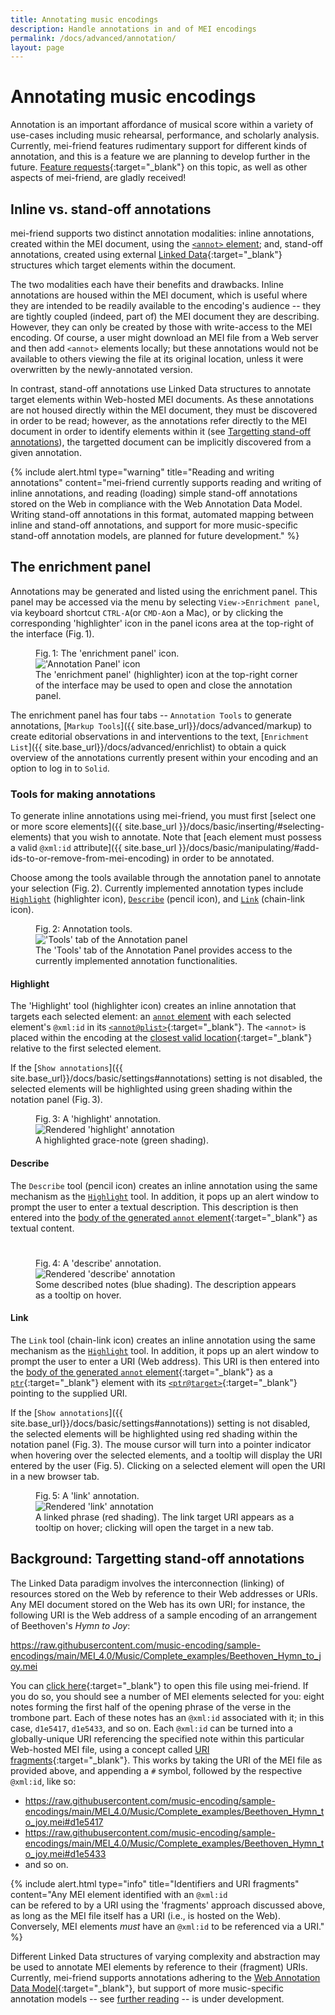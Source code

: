 ```yaml
---
title: Annotating music encodings
description: Handle annotations in and of MEI encodings
permalink: /docs/advanced/annotation/
layout: page
---
```

# Annotating music encodings

Annotation is an important affordance of musical score within a variety of use-cases including music rehearsal, performance, and scholarly analysis. Currently, mei-friend features rudimentary support for different kinds of annotation, and this is a feature we are planning to develop further in the future. [Feature requests](https://github.com/mei-friend/mei-friend/issues/new?template=feature_request.md){:target="_blank"} on this topic, as well as other aspects of mei-friend, are gladly received!

## Inline vs. stand-off annotations

mei-friend supports two distinct annotation modalities: inline annotations, created within the MEI document, using the <a href="https://music-encoding.org/guidelines/v5/elements/annot.html">`<annot>` element</a>; and, stand-off annotations, created using external [Linked Data](https://www.w3.org/DesignIssues/LinkedData.html){:target="_blank"} structures which target elements within the document.

The two modalities each have their benefits and drawbacks. Inline annotations are housed within the MEI document, which is useful where they are intended to be readily available to the encoding's audience -- they are tightly coupled (indeed, part of) the MEI document they are describing. However, they can only be created by those with write-access to the MEI encoding. Of course, a user might download an MEI file from a Web server and then add `<annot>` elements locally; but these annotations would not be available to others viewing the file at its original location, unless it were overwritten by the newly-annotated version. 

In contrast, stand-off annotations use Linked Data structures to annotate target elements within Web-hosted MEI documents. As these annotations are not housed directly within the MEI document, they must be discovered in order to be read; however, as the annotations refer directly to the MEI document in order to identify elements within it (see [Targetting stand-off annotations](#background-targetting-stand-off-annotations)), the targetted document can be implicitly discovered from a given annotation. 

{% include alert.html type="warning" title="Reading and writing annotations" content="mei-friend currently supports reading and writing of inline annotations, and reading (loading) simple stand-off annotations stored on the Web in compliance with the Web Annotation Data Model. Writing stand-off annotations in this format, automated mapping between inline and stand-off annotations, and support for more music-specific stand-off annotation models, are planned for future development." %}


## The enrichment panel 
Annotations may be generated and listed using the enrichment panel. This panel may be accessed via the menu by selecting `View->Enrichment panel`, via keyboard shortcut `CTRL-A`(or `CMD-A`on a Mac), or by clicking the corresponding 'highlighter' icon in the panel icons area at the top-right of the interface (Fig.&thinsp;1). 

<figure class="thirdwidth">
    <div class="figure-title">Fig.&thinsp;1: The 'enrichment panel' icon.</div>
        <img class="figure-img" src="{{ site.baseurl }}/assets/img/annotation/panelIcons-Highlight.png" 
            alt="'Annotation Panel' icon" />
    <figcaption class="figure-caption">The 'enrichment panel' (highlighter) icon at the top-right corner of the interface may be used to open and close the annotation panel. </figcaption>
</figure>

The enrichment panel has four tabs -- `Annotation Tools` to generate annotations, [`Markup Tools`]({{ site.base_url}}/docs/advanced/markup)  to create editorial observations in and interventions to the text, [`Enrichment List`]({{ site.base_url}}/docs/advanced/enrichlist) to obtain a quick overview of the annotations currently present within your encoding and an option to log in to `Solid`.

### Tools for making annotations 
To generate inline annotations using mei-friend, you must first [select one or more score elements]({{ site.base_url }}/docs/basic/inserting/#selecting-elements) that you wish to annotate. Note that [each element must possess a valid `@xml:id` attribute]({{ site.base_url }}/docs/basic/manipulating/#add-ids-to-or-remove-from-mei-encoding) in order to be annotated. 

Choose among the tools available through the annotation panel to annotate your selection (Fig.&thinsp;2). Currently implemented annotation types include [`Highlight`](#highlight) (highlighter icon), [`Describe`](#describe) (pencil icon), and [`Link`](#link) (chain-link icon). 

<figure class="thirdwidth">
    <div class="figure-title">Fig.&thinsp;2: Annotation tools.</div>
        <img class="figure-img" src="{{ site.baseurl }}/assets/img/annotation/annotationPanel-Tools.png" 
            alt="'Tools' tab of the Annotation panel" />
    <figcaption class="figure-caption">The 'Tools' tab of the Annotation Panel provides access to the currently implemented annotation functionalities. </figcaption>
</figure>

#### Highlight 
The 'Highlight' tool (highlighter icon) creates an inline annotation that targets each selected element: an <a href="https://music-encoding.org/guidelines/v5/elements/annot.html">`annot` element</a> with each selected element's `@xml:id` in its [`<annot@plist>`](https://music-encoding.org/guidelines/v5/elements/annot.html#attributes){:target="_blank"}. The `<annot>` is placed within the encoding at the [closest valid location](https://music-encoding.org/guidelines/v5/elements/annot.html#containedBy){:target="_blank"} relative to the first selected element.

If the [`Show annotations`]({{ site.base_url}}/docs/basic/settings#annotations) setting is not disabled, the selected elements will be highlighted using green shading within the notation panel (Fig.&thinsp;3).

<figure class="thirdwidth">
    <div class="figure-title">Fig.&thinsp;3: A 'highlight' annotation.</div>
        <img class="figure-img" src="{{ site.baseurl }}/assets/img/annotation/highlight.png" 
            alt="Rendered 'highlight' annotation" />
    <figcaption class="figure-caption">A highlighted grace-note (green shading). </figcaption>
</figure>

#### Describe
The `Describe` tool (pencil icon) creates an inline annotation using the same mechanism as the [`Highlight`](#highlight) tool. In addition, it pops up an alert window to prompt the user to enter a textual description. This description is then entered into the [body of the generated `annot` element](https://music-encoding.org/guidelines/v5/elements/annot.html#mayContain){:target="_blank"} as textual content. 

#

<figure class="thirdwidth">
    <div class="figure-title">Fig.&thinsp;4: A 'describe' annotation.</div>
        <img class="figure-img" src="{{ site.baseurl }}/assets/img/annotation/describe.png" 
            alt="Rendered 'describe' annotation" />
    <figcaption class="figure-caption">Some described notes (blue shading). The description appears as a tooltip on hover. </figcaption>
</figure>

#### Link
The `Link` tool (chain-link icon) creates an inline annotation using the same mechanism as the [`Highlight`](#highlight) tool. In addition, it pops up an alert window to prompt the user to enter a URI (Web address). This URI is then entered into the [body of the generated `annot` element](https://music-encoding.org/guidelines/v5/elements/annot.html#mayContain){:target="_blank"} as a [`ptr`](https://music-encoding.org/guidelines/v5/elements/ptr.html){:target="_blank"} element with its [`<ptr@target>`](https://mu/ic-encoding.org/guidelines/v4/elements/ptr.html#attributes){:target="_blank"} pointing to the supplied URI. 

If the [`Show annotations`]({{ site.base_url}}/docs/basic/settings#annotations)) setting is not disabled, the selected elements will be highlighted using red shading within the notation panel (Fig.&thinsp;3). The mouse cursor will turn into a pointer indicator when hovering over the selected elements, and a tooltip will display the URI entered by the user (Fig.&thinsp;5). Clicking on a selected element will open the URI in a new browser tab.

<figure class="halfwidth">
    <div class="figure-title">Fig.&thinsp;5: A 'link' annotation.</div>
        <img class="figure-img" src="{{ site.baseurl }}/assets/img/annotation/link.png" 
            alt="Rendered 'link' annotation" />
    <figcaption class="figure-caption">A linked phrase (red shading). The link target URI appears as a tooltip on hover; clicking will open the target in a new tab. </figcaption>
</figure>

## Background: Targetting stand-off annotations 
The Linked Data paradigm involves the interconnection (linking) of resources stored on the Web by reference to their Web addresses or URIs. Any MEI document stored on the Web has its own URI; for instance, the following URI is the Web address of a sample encoding of an arrangement of Beethoven's *Hymn to Joy*:

<https://raw.githubusercontent.com/music-encoding/sample-encodings/main/MEI_4.0/Music/Complete_examples/Beethoven_Hymn_to_joy.mei>

You can [click here](https://mei-friend.mdw.ac.at/?file=https://raw.githubusercontent.com/music-encoding/sample-encodings/main/MEI_4.0/Music/Complete_examples/Beethoven_Hymn_to_joy.mei&select=d1e5417,d1e5433,d1e5449,d1e5463,d1e6205,d1e6219,d1e6233,d1e6249){:target="_blank"} to open this file using mei-friend. If you do so, you should see a number of MEI elements selected for you: eight notes forming the first half of the opening phrase of the verse in the trombone part. Each of these notes has an `@xml:id` associated with it; in this case, `d1e5417`, `d1e5433`, and so on. Each `@xml:id` can be turned into a globally-unique URI referencing the specified note within this particular Web-hosted MEI file, using a concept called [URI fragments](https://en.wikipedia.org/wiki/URI_fragment){:target="_blank"}. This works by taking the URI of the MEI file as provided above, and appending a `#` symbol, followed by the respective `@xml:id`, like so:

* <https://raw.githubusercontent.com/music-encoding/sample-encodings/main/MEI_4.0/Music/Complete_examples/Beethoven_Hymn_to_joy.mei#d1e5417>
* <https://raw.githubusercontent.com/music-encoding/sample-encodings/main/MEI_4.0/Music/Complete_examples/Beethoven_Hymn_to_joy.mei#d1e5433>
* and so on.

{% include alert.html type="info" title="Identifiers and URI fragments" content="Any MEI element identified with an <code>@xml:id </code> can be refered to by a URI using the 'fragments' approach discussed above, as long as the MEI file itself has a URI (i.e., is hosted on the Web). Conversely, MEI elements <em>must</em> have an <code>@xml:id</code> to be referenced via a URI." %}

Different Linked Data structures of varying complexity and abstraction may be used to annotate MEI elements by reference to their (fragment) URIs. Currently, mei-friend supports annotations adhering to the [Web Annotation Data Model](https://www.w3.org/TR/annotation-model/){:target="_blank"}, but support of more music-specific annotation models -- see [further reading](/docs/furtherreading) -- is under development.
